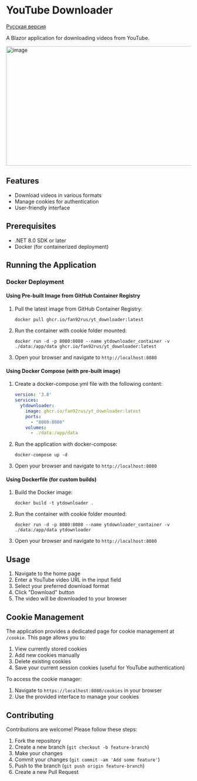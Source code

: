# YouTube Downloader

[Русская версия](README.ru.md)

A Blazor application for downloading videos from YouTube.

<img width="613" height="325" alt="image" src="https://github.com/user-attachments/assets/a186fa38-7ae1-4d6e-97b1-0125479adced" />

## Features
- Download videos in various formats
- Manage cookies for authentication
- User-friendly interface

## Prerequisites
- .NET 8.0 SDK or later
- Docker (for containerized deployment)

## Running the Application

### Docker Deployment

#### Using Pre-built Image from GitHub Container Registry
1. Pull the latest image from GitHub Container Registry:
   ```
   docker pull ghcr.io/fan92rus/yt_downloader:latest
   ```

2. Run the container with cookie folder mounted:
   ```
   docker run -d -p 8080:8080 --name ytdownloader_container -v ./data:/app/data ghcr.io/fan92rus/yt_downloader:latest
   ```

3. Open your browser and navigate to `http://localhost:8080`

#### Using Docker Compose (with pre-built image)
1. Create a docker-compose.yml file with the following content:
   ```yaml
   version: '3.8'
   services:
     ytdownloader:
       image: ghcr.io/fan92rus/yt_downloader:latest
       ports:
         - "8080:8080"
       volumes:
         - ./data:/app/data
   ```

2. Run the application with docker-compose:
   ```
   docker-compose up -d
   ```

3. Open your browser and navigate to `http://localhost:8080`

#### Using Dockerfile (for custom builds)
1. Build the Docker image:
   ```
   docker build -t ytdownloader .
   ```

2. Run the container with cookie folder mounted:
   ```
   docker run -d -p 8080:8080 --name ytdownloader_container -v ./data:/app/data ytdownloader
   ```

3. Open your browser and navigate to `http://localhost:8080`

## Usage

1. Navigate to the home page
2. Enter a YouTube video URL in the input field
3. Select your preferred download format
4. Click "Download" button
5. The video will be downloaded to your browser

## Cookie Management

The application provides a dedicated page for cookie management at `/cookie`. This page allows you to:

1. View currently stored cookies
2. Add new cookies manually
3. Delete existing cookies
4. Save your current session cookies (useful for YouTube authentication)

To access the cookie manager:
1. Navigate to `https://localhost:8080/cookies` in your browser
2. Use the provided interface to manage your cookies

## Contributing

Contributions are welcome! Please follow these steps:

1. Fork the repository
2. Create a new branch (`git checkout -b feature-branch`)
3. Make your changes
4. Commit your changes (`git commit -am 'Add some feature'`)
5. Push to the branch (`git push origin feature-branch`)
6. Create a new Pull Request
